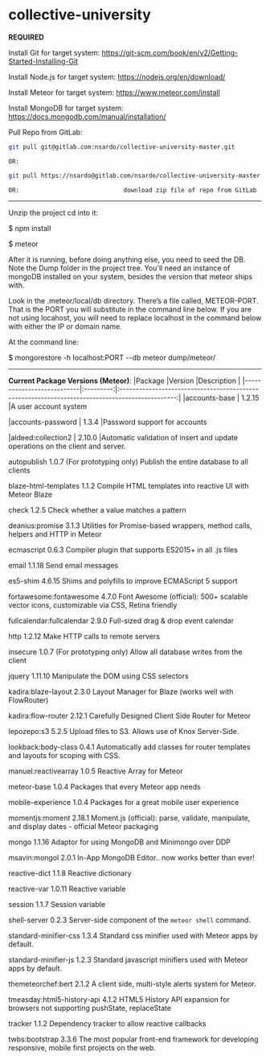 # collective-university

**REQUIRED**

Install Git for target system:      https://git-scm.com/book/en/v2/Getting-Started-Installing-Git

Install Node.js for target system:  https://nodejs.org/en/download/

Install Meteor for target system:   https://www.meteor.com/install

Install MongoDB for target system:  https://docs.mongodb.com/manual/installation/

Pull Repo from GitLab:              

```bash
git pull git@gitlab.com:nsardo/collective-university-master.git
```


    OR:                             

  
```bash
git pull https://nsardo@gitlab.com/nsardo/collective-university-master.git
```
  
    
    OR:                             download zip file of repo from GitLab
    
<hr>
Unzip the project cd into it:

$ npm install 

$ meteor

After it is running, before doing anything else, you need to seed the DB. Note the Dump folder in the project tree. You'll need an instance of mongoDB installed on your system, besides the version that meteor ships with.

Look in the .meteor/local/db directory. There’s a file called, METEOR-PORT. That is the PORT you will substitute in the command line below. If you are not using locahost, you will need to replace localhost in the command below with either the IP or domain name.

At the command line:

$ mongorestore -h localhost:PORT --db meteor dump/meteor/


<hr>

**Current Package Versions (Meteor)**:
|Package                    |Version    |Description                                                                                      |
|---------------------------|:---------:|:-----------------------------------------------------------------------------------------------:|
|accounts-base              | 1.2.15    |A user account system

|accounts-password          | 1.3.4     |Password support for accounts

|aldeed:collection2         | 2.10.0    |Automatic validation of insert and update operations on the client and server.

autopublish                 1.0.7  (For prototyping only) Publish the entire database to all clients

blaze-html-templates        1.1.2  Compile HTML templates into reactive UI with Meteor Blaze

check                       1.2.5  Check whether a value matches a pattern

deanius:promise             3.1.3  Utilities for Promise-based wrappers, method calls, helpers and HTTP in Meteor

ecmascript                  0.6.3  Compiler plugin that supports ES2015+ in all .js files

email                       1.1.18  Send email messages

es5-shim                    4.6.15  Shims and polyfills to improve ECMAScript 5 support

fortawesome:fontawesome     4.7.0  Font Awesome (official): 500+ scalable vector icons, customizable via CSS, Retina friendly

fullcalendar:fullcalendar   2.9.0  Full-sized drag & drop event calendar

http                        1.2.12  Make HTTP calls to remote servers

insecure                    1.0.7  (For prototyping only) Allow all database writes from the client

jquery                      1.11.10  Manipulate the DOM using CSS selectors

kadira:blaze-layout         2.3.0  Layout Manager for Blaze (works well with FlowRouter)

kadira:flow-router          2.12.1  Carefully Designed Client Side Router for Meteor

lepozepo:s3                 5.2.5  Upload files to S3. Allows use of Knox Server-Side.

lookback:body-class         0.4.1  Automatically add classes for router templates and layouts for scoping with CSS.

manuel:reactivearray        1.0.5  Reactive Array for Meteor

meteor-base                 1.0.4  Packages that every Meteor app needs

mobile-experience           1.0.4  Packages for a great mobile user experience

momentjs:moment             2.18.1  Moment.js (official): parse, validate, manipulate, and display dates - official Meteor packaging

mongo                       1.1.16  Adaptor for using MongoDB and Minimongo over DDP

msavin:mongol               2.0.1  In-App MongoDB Editor.. now works better than ever!

reactive-dict               1.1.8  Reactive dictionary

reactive-var                1.0.11  Reactive variable

session                     1.1.7  Session variable

shell-server                0.2.3  Server-side component of the `meteor shell` command.

standard-minifier-css       1.3.4  Standard css minifier used with Meteor apps by default.

standard-minifier-js        1.2.3  Standard javascript minifiers used with Meteor apps by default.

themeteorchef:bert          2.1.2  A client side, multi-style alerts system for Meteor.

tmeasday:html5-history-api  4.1.2  HTML5 History API expansion for browsers not supporting pushState, replaceState

tracker                     1.1.2  Dependency tracker to allow reactive callbacks

twbs:bootstrap              3.3.6  The most popular front-end framework for developing responsive, mobile first projects on the web.
